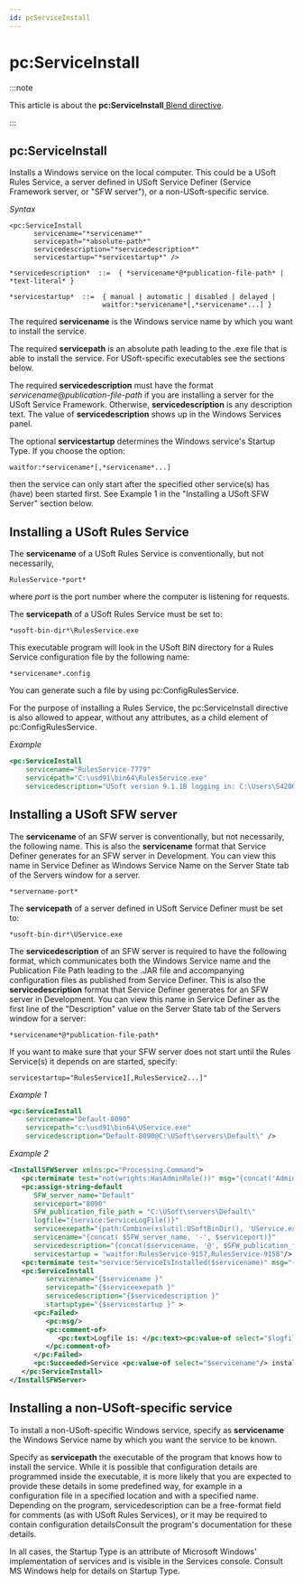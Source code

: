 ```yaml
---
id: pcServiceInstall
---
```


# pc:ServiceInstall




:::note

This article is about the **pc:ServiceInstall**[ Blend directive](/Repositories/Blend_directives).

:::

## **pc:ServiceInstall**

Installs a Windows service on the local computer. This could be a USoft Rules Service, a server defined in USoft Service Definer (Service Framework server, or "SFW server"), or a non-USoft-specific service.

*Syntax*
 

```
<pc:ServiceInstall
      servicename="*servicename*"
      servicepath="*absolute-path*"
      servicedescription="*servicedescription*"
      servicestartup="*servicestartup*" />

*servicedescription*  ::=  { *servicename*@*publication-file-path* | *text-literal* }

*servicestartup*  ::=  { manual | automatic | disabled | delayed |
                       waitfor:*servicename*[,*servicename*...] }
```

The required **servicename** is the Windows service name by which you want to install the service.

The required **servicepath** is an absolute path leading to the .exe file that is able to install the service. For USoft-specific executables see the sections below.

The required **servicedescription** must have the format *servicename*@*publication-file-path* if you are installing a server for the USoft Service Framework. Otherwise, **servicedescription** is any description text. The value of **servicedescription** shows up in the Windows Services panel.

The optional **servicestartup** determines the Windows service's Startup Type. If you choose the option:

```
waitfor:*servicename*[,*servicename*...]
```

then the service can only start after the specified other service(s) has (have) been started first. See Example 1 in the "Installing a USoft SFW Server" section below.

## Installing a USoft Rules Service

The **servicename** of a USoft Rules Service is conventionally, but not necessarily,

```
RulesService-*port*
```

where *port* is the port number where the computer is listening for requests.

The **servicepath** of a USoft Rules Service must be set to:

```
*usoft-bin-dir*\RulesService.exe
```

This executable program will look in the USoft BIN directory for a Rules Service configuration file by the following name:

```
*servicename*.config
```

You can generate such a file by using pc:ConfigRulesService.

For the purpose of installing a Rules Service, the pc:ServiceInstall directive is also allowed to appear, without any attributes, as a child element of pc:ConfigRulesService.

*Example*

```xml
<pc:ServiceInstall
    servicename="RulesService-7779"
    servicepath="C:\usd91\bin64\RulesService.exe"
    servicedescription="USoft version 9.1.1B logging in: C:\Users\S4200\AppData\Local\Temp\USoft_logs\rules_service" />
```

## Installing a USoft SFW server

The **servicename** of an SFW server is conventionally, but not necessarily, the following name. This is also the **servicename** format that Service Definer generates for an SFW server in Development. You can view this name in Service Definer as Windows Service Name on the Server State tab of the Servers window for a server.

```
*servername-port*
```

The **servicepath** of a server defined in USoft Service Definer must be set to:

```
*usoft-bin-dir*\UService.exe
```

The **servicedescription** of an SFW server is required to have the following format, which communicates both the Windows Service name and the Publication File Path leading to the .JAR file and accompanying configuration files as published from Service Definer. This is also the **servicedescription** format that Service Definer generates for an SFW server in Development. You can view this name in Service Definer as the first line of the "Description" value on the Server State tab of the Servers window for a server:

```
*servicename*@*publication-file-path*
```

If you want to make sure that your SFW server does not start until the Rules Service(s) it depends on are started, specify:

```
servicestartup="RulesService1[,RulesService2...]"
```

*Example 1*

```xml
<pc:ServiceInstall
    servicename="Default-8090"
    servicepath="c:\usd91\bin64\UService.exe"
    servicedescription="Default-8090@C:\USoft\servers\Default\" />
```

*Example 2*

```xml
<InstallSFWServer xmlns:pc="Processing.Command">
   <pc:terminate test="not(wrights:HasAdminRole())" msg="{concat('Admin role is required. Available roles:', wrights:Roles())}"/>
   <pc:assign-string-default
      SFW_server_name="Default"
      serviceport="8090"
      SFW_publication_file_path = "C:\USoft\servers\Default\"
      logfile="{service:ServiceLogFile()}"
      serviceexepath="{path:Combine(xslutil:USoftBinDir(), 'UService.exe')}"
      servicename="{concat( $SFW_server_name, '-', $serviceport)}"
      servicedescription="{concat($servicename, '@', $SFW_publication_file_path)}"
      servicestartup = "waitfor:RulesService-9157,RulesService-9158"/>
   <pc:terminate test="service:ServiceIsInstalled($servicename)" msg="{concat('Service ', $servicename, ' is already installed.')}"/>
   <pc:ServiceInstall
         servicename="{$servicename }"
         servicepath="{$serviceexepath }"
         servicedescription="{$servicedescription }"
         startuptype="{$servicestartup }" >
      <pc:Failed>
         <pc:msg/>
         <pc:comment-of>
            <pc:text>Logfile is: </pc:text><pc:value-of select="$logfile"/>
         </pc:comment-of>
      </pc:Failed>
      <pc:Succeeded>Service <pc:value-of select="$servicename"/> installed successfully.</pc:Succeeded>
   </pc:ServiceInstall>   
</InstallSFWServer>
```

## Installing a non-USoft-specific service

To install a non-USoft-specific Windows service, specify as **servicename** the Windows Service name by which you want the service to be known.

Specify as **servicepath** the executable of the program that knows how to install the service. While it is possible that configuration details are programmed inside the executable, it is more likely that you are expected to provide these details in some predefined way, for example in a configuration file in a specified location and with a specified name. Depending on the program, servicedescription can be a free-format field for comments (as with USoft Rules Services), or it may be required to contain configuration detailsConsult the program's documentation for these details.

In all cases, the Startup Type is an attribute of Microsoft Windows' implementation of services and is visible in the Services console. Consult MS Windows help for details on Startup Type.